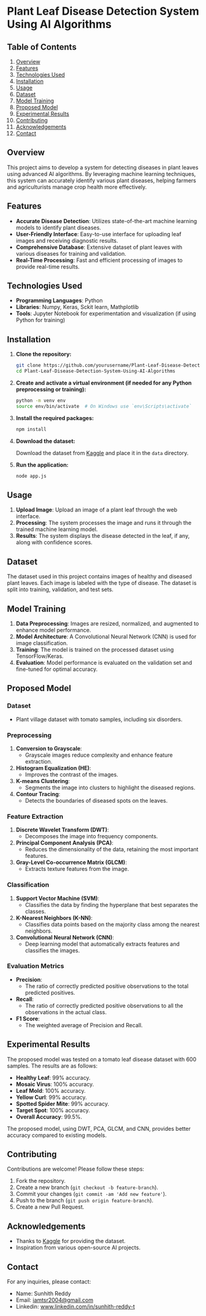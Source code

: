 # Plant Leaf Disease Detection System Using AI Algorithms

## Table of Contents

1. [Overview](#overview)
2. [Features](#features)
3. [Technologies Used](#technologies-used)
4. [Installation](#installation)
5. [Usage](#usage)
6. [Dataset](#dataset)
7. [Model Training](#model-training)
8. [Proposed Model](#proposed-model)
9. [Experimental Results](#experimental-results)
10. [Contributing](#contributing)
11. [Acknowledgements](#acknowledgements)
12. [Contact](#contact)

## Overview

This project aims to develop a system for detecting diseases in plant leaves using advanced AI algorithms. By leveraging machine learning techniques, this system can accurately identify various plant diseases, helping farmers and agriculturists manage crop health more effectively.

## Features

- **Accurate Disease Detection**: Utilizes state-of-the-art machine learning models to identify plant diseases.
- **User-Friendly Interface**: Easy-to-use interface for uploading leaf images and receiving diagnostic results.
- **Comprehensive Database**: Extensive dataset of plant leaves with various diseases for training and validation.
- **Real-Time Processing**: Fast and efficient processing of images to provide real-time results.

## Technologies Used

- **Programming Languages**: Python
- **Libraries**: Numpy, Keras, Sckit learn, Mathplotlib
- **Tools**: Jupyter Notebook for experimentation and visualization (if using Python for training)

## Installation

1. **Clone the repository:**

    ```bash
    git clone https://github.com/yourusername/Plant-Leaf-Disease-Detection-System-Using-AI-Algorithms.git
    cd Plant-Leaf-Disease-Detection-System-Using-AI-Algorithms
    ```

2. **Create and activate a virtual environment (if needed for any Python preprocessing or training):**

    ```bash
    python -m venv env
    source env/bin/activate  # On Windows use `env\Scripts\activate`
    ```

3. **Install the required packages:**

    ```bash
    npm install
    ```

4. **Download the dataset:**

    Download the dataset from [Kaggle](https://www.kaggle.com) and place it in the `data` directory.

5. **Run the application:**

    ```bash
    node app.js
    ```

## Usage

1. **Upload Image**: Upload an image of a plant leaf through the web interface.
2. **Processing**: The system processes the image and runs it through the trained machine learning model.
3. **Results**: The system displays the disease detected in the leaf, if any, along with confidence scores.

## Dataset

The dataset used in this project contains images of healthy and diseased plant leaves. Each image is labeled with the type of disease. The dataset is split into training, validation, and test sets.

## Model Training

1. **Data Preprocessing**: Images are resized, normalized, and augmented to enhance model performance.
2. **Model Architecture**: A Convolutional Neural Network (CNN) is used for image classification.
3. **Training**: The model is trained on the processed dataset using TensorFlow/Keras.
4. **Evaluation**: Model performance is evaluated on the validation set and fine-tuned for optimal accuracy.

## Proposed Model

### Dataset
- Plant village dataset with tomato samples, including six disorders.

### Preprocessing
1. **Conversion to Grayscale**:
    - Grayscale images reduce complexity and enhance feature extraction.
2. **Histogram Equalization (HE)**:
    - Improves the contrast of the images.
3. **K-means Clustering**:
    - Segments the image into clusters to highlight the diseased regions.
4. **Contour Tracing**:
    - Detects the boundaries of diseased spots on the leaves.

### Feature Extraction
1. **Discrete Wavelet Transform (DWT)**:
    - Decomposes the image into frequency components.
2. **Principal Component Analysis (PCA)**:
    - Reduces the dimensionality of the data, retaining the most important features.
3. **Gray-Level Co-occurrence Matrix (GLCM)**:
    - Extracts texture features from the image.

### Classification
1. **Support Vector Machine (SVM)**:
    - Classifies the data by finding the hyperplane that best separates the classes.
2. **K-Nearest Neighbors (K-NN)**:
    - Classifies data points based on the majority class among the nearest neighbors.
3. **Convolutional Neural Network (CNN)**:
    - Deep learning model that automatically extracts features and classifies the images.

### Evaluation Metrics
- **Precision**:
    - The ratio of correctly predicted positive observations to the total predicted positives.
- **Recall**:
    - The ratio of correctly predicted positive observations to all the observations in the actual class.
- **F1 Score**:
    - The weighted average of Precision and Recall.

## Experimental Results
The proposed model was tested on a tomato leaf disease dataset with 600 samples. The results are as follows:
- **Healthy Leaf**: 99% accuracy.
- **Mosaic Virus**: 100% accuracy.
- **Leaf Mold**: 100% accuracy.
- **Yellow Curl**: 99% accuracy.
- **Spotted Spider Mite**: 99% accuracy.
- **Target Spot**: 100% accuracy.
- **Overall Accuracy**: 99.5%.

The proposed model, using DWT, PCA, GLCM, and CNN, provides better accuracy compared to existing models.

## Contributing

Contributions are welcome! Please follow these steps:

1. Fork the repository.
2. Create a new branch (`git checkout -b feature-branch`).
3. Commit your changes (`git commit -am 'Add new feature'`).
4. Push to the branch (`git push origin feature-branch`).
5. Create a new Pull Request.

## Acknowledgements

- Thanks to [Kaggle](https://www.kaggle.com) for providing the dataset.
- Inspiration from various open-source AI projects.

## Contact

For any inquiries, please contact:

- Name: Sunhith Reddy
- Email: iamtsr2004@gmail.com
- Linkedin: www.linkedin.com/in/sunhith-reddy-t



